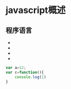 # javascript概述

## 程序语言

*
*
*
*

```javascript
var a=12;
var c=function(){
    console.log(1)	
}
```
